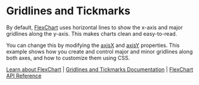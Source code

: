 Gridlines and Tickmarks
=======================

By default, [FlexChart](https://www.grapecity.com/wijmo/api/classes/wijmo_chart.flexchart.html) uses horizontal lines to show the x-axis and major gridlines along the y-axis. This makes charts clean and easy-to-read.

You can change this by modifying the [axisX](https://www.grapecity.com/wijmo/api/classes/wijmo_chart.flexchart.html#axisx) and [axisY](https://www.grapecity.com/wijmo/api/classes/wijmo_chart.flexchart.html#axisy) properties. This example shows how you create and control major and minor gridlines along both axes, and how to customize them using CSS.

[Learn about FlexChart](https://www.grapecity.com/wijmo-flexchart) | [Gridlines and Tickmarks Documentation](https://www.grapecity.com/wijmo/docs/Topics/Chart/Advanced/Axes/Gridlines-Tickmarks) | [FlexChart API Reference](https://www.grapecity.com/wijmo/api/classes/wijmo_chart.flexchart.html)
